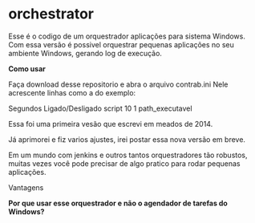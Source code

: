 # orchestrator

Esse é o codigo de um orquestrador aplicações para sistema Windows.
Com essa versão é possivel orquestrar pequenas aplicações no seu ambiente Windows, gerando log de execução.


**Como usar**

Faça download desse repositorio e abra o arquivo contrab.ini
Nele acrescente linhas como a do exemplo:

Segundos Ligado/Desligado script
10 1 path_executavel

Essa foi uma primeira vesão que escrevi em meados de 2014.

Já aprimorei e fiz varios ajustes, irei postar essa nova versão em breve.

Em um mundo com jenkins e outros tantos orquestradores tão robustos, muitas vezes você pode precisar de algo pratico para rodar pequenas aplicações.

Vantagens

**Por que usar esse orquestrador e não o agendador de tarefas do Windows?**


